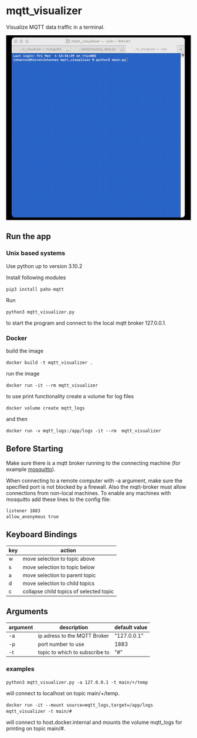 # mqtt_visualizer
Visualize MQTT data traffic in a terminal.

![](https://github.com/jrohatsch/media_store/blob/master/mqtt_demo.gif)

## Run the app

### Unix based systems

Use python up to version 3.10.2

Install following modules

```pip3 install paho-mqtt```

Run 

```python3 mqtt_visualizer.py```

to start the program and connect to the local mqtt broker 127.0.0.1.

### Docker

build the image

```docker build -t mqtt_visualizer .```

run the image

```docker run -it --rm mqtt_visualizer```

to use print functionality create a volume for log files

```docker volume create mqtt_logs```

and then

```docker run -v mqtt_logs:/app/logs -it --rm  mqtt_visualizer```




## Before Starting

Make sure there is a mqtt broker running to the connecting machine (for example [mosquitto](https://mosquitto.org/)).

When connecting to a remote computer with -a argument, make sure the specified port is not blocked by a firewall.
Also the mqtt-broker must allow connections from non-local machines. To enable any machines with mosquitto add these lines
to the config file:

```
listener 1883
allow_anonymous true
```

## Keyboard Bindings

| key | action |
----------|------------|
w    | move selection to topic above
s    | move selection to topic below
a    | move selection to parent topic
d    | move selection to child topics
c    | collapse child topics of selected topic

## Arguments

| argument | description | default value
|----------|------------|---|
| -a | ip adress to the MQTT Broker| "127.0.0.1"
| -p | port number to use | 1883
| -t | topic to which to subscribe to| "#"

### examples

```python3 mqtt_visualizer.py -a 127.0.0.1 -t main/+/temp```

will connect to localhost on topic main/+/temp.

```docker run -it --mount source=mqtt_logs,target=/app/logs mqtt_visualizer -t main/#```

will connect to host.docker.internal and mounts the volume mqtt_logs for printing on topic main/#.

